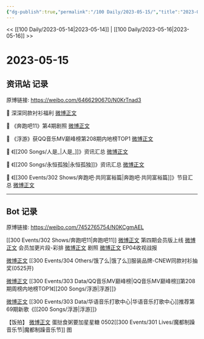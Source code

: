 ```yaml
---
{"dg-publish":true,"permalink":"/100 Daily/2023-05-15/","title":"2023-05-15","created":"2023-05-16T20:25:29.776+08:00","updated":"2023-05-16T20:29:24.610+08:00"}
---
```



<< [[100 Daily/2023-05-14\|2023-05-14]] | [[100 Daily/2023-05-16\|2023-05-16]] >>

# 2023-05-15

## 资讯站 记录

原博链接: https://weibo.com/6466290670/N0KrTnad3

💫 深深同款衬衫福利 [微博正文](https://weibo.com/6466290670/4901663322673140)

💫 《奔跑吧11》第4期剧照 [微博正文](https://weibo.com/6466290670/4901662693263931)

💫 《浮游》获QQ音乐MV巅峰榜第208期内地榜TOP1 [微博正文](https://weibo.com/6466290670/4901741877006091)

💫 《[[200 Songs/人是_\|人是_]]》资讯汇总 [微博正文](https://weibo.com/6466290670/4901712474936185)

💫 《[[200 Songs/永恒孤独\|永恒孤独]]》资讯汇总 [微博正文](https://weibo.com/6466290670/4901716154384809)

💫 《[[300 Events/302 Shows/奔跑吧·共同富裕篇\|奔跑吧·共同富裕篇]]》节目汇总 [微博正文](https://weibo.com/6466290670/4901611678467013)

---
## Bot 记录

原博链接: https://weibo.com/7452765754/N0KCgmAEL

[[300 Events/302 Shows/奔跑吧11\|奔跑吧11]]
[微博正文](https://weibo.com/1731986465/4901690161502469) 第四期会员版上线
[微博正文](https://weibo.com/5876797510/4901638626350342) 会员加更片段-彩排
[微博正文](https://weibo.com/5242381821/4901660524025058) 剧照
[微博正文](https://weibo.com/5242381821/4901683404736738) EP04收视战报

[微博正文](https://weibo.com/7480296183/4901638046745419) [[300 Events/304 Others/饿了么\|饿了么]]服装品牌-CNEW同款衬衫抽奖(0525开)

[微博正文](https://weibo.com/2169129705/4901736030147986) [[300 Events/303 Data/QQ音乐MV巅峰榜\|QQ音乐MV巅峰榜]]第208期周榜内地榜TOP1《[[200 Songs/浮游\|浮游]]》

[微博正文](https://weibo.com/7186370005/4901590311636875) [[300 Events/303 Data/华语音乐打歌中心\|华语音乐打歌中心]]推荐第69期新歌《[[200 Songs/浮游\|浮游]]》

【饭拍】
[微博正文](https://weibo.com/6048634807/4901754229753367) 蛋挞食粥要加星星糖 0502[[300 Events/301 Lives/魔都制躁音乐节\|魔都制躁音乐节]] 图

